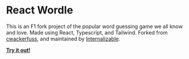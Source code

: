 # React Wordle

This is an F1 fork project of the popular word guessing game we all know and love. Made using React, Typescript, and Tailwind. Forked from [cwackerfuss](https://github.com/cwackerfuss/react-wordle), and maintained by [Internalizable](https://github.com/cwackerfuss/react-wordle). 

[**Try it out!**](https://fordle.heroku.app/)

